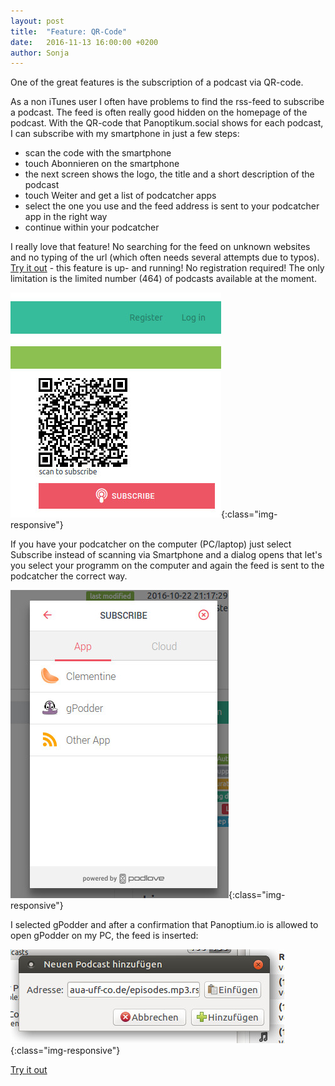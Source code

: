 ```yaml
---
layout: post
title:  "Feature: QR-Code"
date:   2016-11-13 16:00:00 +0200
author: Sonja
---
```


One of the great features is the subscription of a podcast via QR-code.

As a non iTunes user I often have problems to find the rss-feed to subscribe a podcast. The feed is often really good hidden on the homepage of the podcast. With the QR-code that Panoptikum.social shows for each podcast, I can subscribe with my smartphone in just a few steps:
* scan the code with the smartphone
* touch Abonnieren on the smartphone
* the next screen shows the logo, the title and a short description of the podcast
* touch Weiter and get a list of podcatcher apps
* select the one you use and the feed address is sent to your podcatcher app in the right way
* continue within your podcatcher

I really love that feature! No searching for the feed on unknown websites and no typing of the url (which often needs several attempts due to typos).
[Try it out](https://panoptikum.social) - this feature is up- and running! No registration required! The only limitation is the limited number (464) of podcasts available at the moment.

![QR-Code](/img/qrcode.jpg){:class="img-responsive"}

If you have your podcatcher on the computer (PC/laptop) just select Subscribe instead of scanning via Smartphone and a dialog opens that let's you select your programm on the computer and again the feed is sent to the podcatcher the correct way.

![Subscribe](/img/subscribe.jpg){:class="img-responsive"}

I selected gPodder and after a confirmation that Panoptium.io is allowed to open gPodder on my PC, the feed is inserted:

![gpodder](/img/gpodder.jpg){:class="img-responsive"}

[Try it out](https://panoptikum.social)
